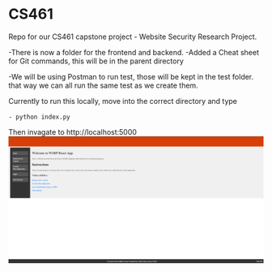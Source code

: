 # CS461

Repo for our CS461 capstone project - Website Security Research Project.

-There is now a folder for the frontend and backend.
-Added a Cheat sheet for Git commands, this will be in the parent directory

-We will be using Postman to run test, those will be kept in the test folder.
that way we can all run the same test as we create them.

Currently to run this locally, move into the correct directory and type

    - python index.py

Then invagate to http://localhost:5000
![Alt text](Untitled.png)
